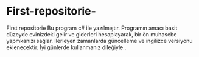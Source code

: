 # First-repositorie-
First repositorie 
Bu program c# ile yazılmıştır.
Programın amacı basit düzeyde evinizdeki gelir ve giderleri hesaplayarak, bir ön muhasebe yapmkanızı sağlar.
İlerleyen zamanlarda güncelleme ve ingilizce versiyonu eklenecektir.
İyi günlerde kullanmanız dileğiyle..

